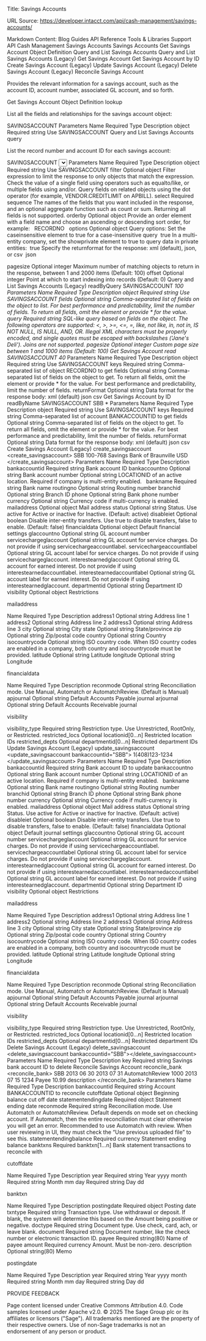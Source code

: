 Title: Savings Accounts

URL Source: https://developer.intacct.com/api/cash-management/savings-accounts/

Markdown Content:
Blog
Guides 
API Reference
Tools & Libraries
Support
  API  Cash Management  Savings Accounts
Savings Accounts
Get Savings Account Object Definition
Query and List Savings Accounts
Query and List Savings Accounts (Legacy)
Get Savings Account
Get Savings Account by ID
Create Savings Account (Legacy)
Update Savings Account (Legacy)
Delete Savings Account (Legacy)
Reconcile Savings Account

Provides the relevant information for a savings account, such as the account ID, account number, associated GL account, and so forth.

Get Savings Account Object Definition
lookup

List all the fields and relationships for the savings account object:

<lookup>
    <object>SAVINGSACCOUNT</object>
</lookup>
Parameters
Name	Required	Type	Description
object	Required	string	Use SAVINGSACCOUNT
Query and List Savings Accounts
query

List the record number and account ID for each savings account:

<query>
    <object>SAVINGSACCOUNT</object>
    <select>
        <field>RECORDNO</field>
        <field>BANKACCOUNTID</field>
    </select>
</query>
Parameters
Name	Required	Type	Description
object	Required	string	Use SAVINGSACCOUNT
filter	Optional	object	Filter expression to limit the response to only objects that match the expression. Check the value of a single field using operators such as equalto/like, or multiple fields using and/or. Query fields on related objects using the dot operator (for example, VENDOR.CREDITLIMIT on APBILL).
select	Required	sequence	The names of the fields that you want included in the response, and an optional aggregate function such as count or sum. Returning all fields is not supported.
orderby	Optional	object	Provide an order element with a field name and choose an ascending or descending sort order, for example:
<order>
  <field>RECORDNO</field>
  <descending/>
</order>
options	Optional	object	Query options:
Set the caseinsensitive element to true for a case-insensitive query
 <caseinsensitive>true</caseinsensitive>
In a multi-entity company, set the showprivate element to true to query data in private entities:
 <showprivate>true</showprivate>
Specify the returnformat for the response: xml (default), json, or csv
 <returnformat>json</returnformat>

pagesize	Optional	integer	Maximum number of matching objects to return in the response, between 1 and 2000 items (Default: 100)
offset	Optional	integer	Point at which to start indexing into records (Default: 0)
Query and List Savings Accounts (Legacy)
readByQuery
<readByQuery>
    <object>SAVINGSACCOUNT</object>
    <fields>*</fields>
    <query></query>
    <pagesize>100</pagesize>
</readByQuery>
Parameters
Name	Required	Type	Description
object	Required	string	Use SAVINGSACCOUNT
fields	Optional	string	Comma-separated list of fields on the object to list. For best performance and predictability, limit the number of fields. To return all fields, omit the element or provide * for the value.
query	Required	string	SQL-like query based on fields on the object. The following operators are supported: <, >, >=, <=, =, like, not like, in, not in, IS NOT NULL, IS NULL, AND, OR. Illegal XML characters must be properly encoded, and single quotes must be escaped with backslashes ('Jane\'s Deli'). Joins are not supported.
pagesize	Optional	integer	Custom page size between 1 and 1000 items (Default: 100)
Get Savings Account
read
<read>
    <object>SAVINGSACCOUNT</object>
    <keys>40</keys>
    <fields>*</fields>
</read>
Parameters
Name	Required	Type	Description
object	Required	string	Use SAVINGSACCOUNT
keys	Required	string	Comma-separated list of object RECORDNO to get
fields	Optional	string	Comma-separated list of fields on the object to get. To return all fields, omit the element or provide * for the value.
For best performance and predictability, limit the number of fields.
returnFormat	Optional	string	Data format for the response body:
xml (default)
json
csv
Get Savings Account by ID
readByName
<readByName>
    <object>SAVINGSACCOUNT</object>
    <keys>SBB</keys>
    <fields>*</fields>
</readByName>
Parameters
Name	Required	Type	Description
object	Required	string	Use SAVINGSACCOUNT
keys	Required	string	Comma-separated list of account BANKACCOUNTID to get
fields	Optional	string	Comma-separated list of fields on the object to get. To return all fields, omit the element or provide * for the value.
For best performance and predictability, limit the number of fields.
returnFormat	Optional	string	Data format for the response body:
xml (default)
json
csv
Create Savings Account (Legacy)
create_savingsaccount
<create_savingsaccount>
    <bankaccountid>SBB</bankaccountid>
    <bankaccountno>100-768</bankaccountno>
    <bankname>Savings Bank of Braunville</bankname>
    <currency>USD</currency>
</create_savingsaccount>
Parameters
Name	Required	Type	Description
bankaccountid	Required	string	Bank account ID
bankaccountno	Optional	string	Bank account number
Optional	string	LOCATIONID of an active location. Required if company is multi-entity enabled.	 
bankname	Required	string	Bank name
routingno	Optional	string	Routing number
branchid	Optional	string	Branch ID
phone	Optional	string	Bank phone number
currency	Optional	string	Currency code if multi-currency is enabled.
mailaddress	Optional	object	Mail address
status	Optional	string	Status. Use active for Active or inactive for Inactive. (Default: active)
disableiet	Optional	boolean	Disable inter-entity transfers. Use true to disable transfers, false to enable. (Default: false)
financialdata	Optional	object	Default financial settings
glaccountno	Optional	string	GL account number
servicechargeglaccount	Optional	string	GL account for service charges. Do not provide if using servicechargeaccountlabel.
servicechargeaccountlabel	Optional	string	GL account label for service charges. Do not provide if using servicechargeglaccount.
interestearnedglaccount	Optional	string	GL account for earned interest. Do not provide if using interestearnedaccountlabel.
interestearnedaccountlabel	Optional	string	GL account label for earned interest. Do not provide if using interestearnedglaccount.
departmentid	Optional	string	Department ID
visibility	Optional	object	Restrictions

mailaddress

Name	Required	Type	Description
address1	Optional	string	Address line 1
address2	Optional	string	Address line 2
address3	Optional	string	Address line 3
city	Optional	string	City
state	Optional	string	State/province
zip	Optional	string	Zip/postal code
country	Optional	string	Country
isocountrycode	Optional	string	ISO country code. When ISO country codes are enabled in a company, both country and isocountrycode must be provided.
latitude	Optional	string	Latitude
longitude	Optional	string	Longitude

financialdata

Name	Required	Type	Description
reconmode	Optional	string	Reconciliation mode. Use Manual, Automatch or AutomatchReview. (Default is Manual)
apjournal	Optional	string	Default Accounts Payable journal
arjournal	Optional	string	Default Accounts Receivable journal

visibility

visibility_type	Required	string	Restriction type. Use Unrestricted, RootOnly, or Restricted.
restricted_locs	Optional	locationid[0...n]	Restricted location IDs
restricted_depts	Optional	departmentid[0...n]	Restricted department IDs
Update Savings Account (Legacy)
update_savingsaccount
<update_savingsaccount bankaccountid="SBB">
    <phone>1(408)123-1234</phone>
</update_savingsaccount>
Parameters
Name	Required	Type	Description
bankaccountid	Required	string	Bank account ID to update
bankaccountno	Optional	string	Bank account number
Optional	string	LOCATIONID of an active location. Required if company is multi-entity enabled.	 
bankname	Optional	string	Bank name
routingno	Optional	string	Routing number
branchid	Optional	string	Branch ID
phone	Optional	string	Bank phone number
currency	Optional	string	Currency code if multi-currency is enabled.
mailaddress	Optional	object	Mail address
status	Optional	string	Status. Use active for Active or inactive for Inactive. (Default: active)
disableiet	Optional	boolean	Disable inter-entity transfers. Use true to disable transfers, false to enable. (Default: false)
financialdata	Optional	object	Default journal settings
glaccountno	Optional	string	GL account number
servicechargeglaccount	Optional	string	GL account for service charges. Do not provide if using servicechargeaccountlabel.
servicechargeaccountlabel	Optional	string	GL account label for service charges. Do not provide if using servicechargeglaccount.
interestearnedglaccount	Optional	string	GL account for earned interest. Do not provide if using interestearnedaccountlabel.
interestearnedaccountlabel	Optional	string	GL account label for earned interest. Do not provide if using interestearnedglaccount.
departmentid	Optional	string	Department ID
visibility	Optional	object	Restrictions

mailaddress

Name	Required	Type	Description
address1	Optional	string	Address line 1
address2	Optional	string	Address line 2
address3	Optional	string	Address line 3
city	Optional	string	City
state	Optional	string	State/province
zip	Optional	string	Zip/postal code
country	Optional	string	Country
isocountrycode	Optional	string	ISO country code. When ISO country codes are enabled in a company, both country and isocountrycode must be provided.
latitude	Optional	string	Latitude
longitude	Optional	string	Longitude

financialdata

Name	Required	Type	Description
reconmode	Optional	string	Reconciliation mode. Use Manual, Automatch or AutomatchReview. (Default is Manual)
apjournal	Optional	string	Default Accounts Payable journal
arjournal	Optional	string	Default Accounts Receivable journal

visibility

visibility_type	Required	string	Restriction type. Use Unrestricted, RootOnly, or Restricted.
restricted_locs	Optional	locationid[0...n]	Restricted location IDs
restricted_depts	Optional	departmentid[0...n]	Restricted department IDs
Delete Savings Account (Legacy)
delete_savingsaccount
<delete_savingsaccount bankaccountid="SBB"></delete_savingsaccount>
Parameters
Name	Required	Type	Description
key	Required	string	Savings bank account ID to delete
Reconcile Savings Account
reconcile_bank
<reconcile_bank>
    <bankaccountid>SBB</bankaccountid>
    <cutoffdate>
        <year>2013</year>
        <month>06</month>
        <day>30</day>
    </cutoffdate>
    <statementendingdate>
        <year>2013</year>
        <month>07</month>
        <day>31</day>
    </statementendingdate>
    <reconmode>AutomatchReview</reconmode>
    <statementendingbalance>1000</statementendingbalance>
    <banktxns>
        <banktxn>
            <postingdate>
                <year>2013</year>
                <month>07</month>
                <day>15</day>
            </postingdate>
            <txntype></txntype>
            <doctype></doctype>
            <document>1234</document>
            <payee>Payee</payee>
            <amount>10.99</amount>
            <description>description</description>
        </banktxn>
    </banktxns>
</reconcile_bank>
Parameters
Name	Required	Type	Description
bankaccountid	Required	string	Account BANKACCOUNTID to reconcile
cutoffdate	Optional	object	Beginning balance cut off date
statementendingdate	Required	object	Statement ending date
reconmode	Required	string	Reconciliation mode. Use Automatch or AutomatchReview. Default depends on mode set on checking account. If Automatch, then the entire reconciliation must clear otherwise you will get an error. Recommended to use Automatch with review. When user reviewing in UI, they must check the “Use previous uploaded file” to see this.
statementendingbalance	Required	currency	Statement ending balance
banktxns	Required	banktxn[1...n]	Bank statement transactions to reconcile with

cutoffdate

Name	Required	Type	Description
year	Required	string	Year yyyy
month	Required	string	Month mm
day	Required	string	Day dd

banktxn

Name	Required	Type	Description
postingdate	Required	object	Posting date
txntype	Required	string	Transaction type. Use withdrawal or deposit. If blank, the system will determine this based on the Amount being positive or negative.
doctype	Required	string	Document type. Use check, card, ach, or leave blank.
document	Required	string	Document number, like the check number or electronic transaction ID.
payee	Required	string(80)	Name of payee
amount	Required	currency	Amount. Must be non-zero.
description	Optional	string(80)	Memo

postingdate

Name	Required	Type	Description
year	Required	string	Year yyyy
month	Required	string	Month mm
day	Required	string	Day dd

 PROVIDE FEEDBACK

Page content licensed under Creative Commons Attribution 4.0. Code samples licensed under Apache v2.0.
© 2025 The Sage Group plc or its affiliates or licensors ("Sage"). All trademarks mentioned are the property of their respective owners. Use of non-Sage trademarks is not an endorsement of any person or product.

